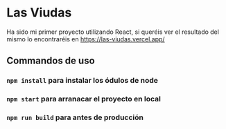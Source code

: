 # Las Viudas

Ha sido mi primer proyecto utilizando React, si queréis ver el resultado del mismo lo encontraréis en https://las-viudas.vercel.app/

## Commandos de uso

### `npm install` para instalar los ódulos de node

### `npm start` para arranacar el proyecto en local

### `npm run build` para antes de producción
